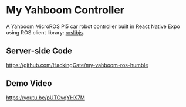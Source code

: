 # My Yahboom Controller

A Yahboom MicroROS Pi5 car robot controller built in React Native Expo using ROS client library: [roslibjs](https://wiki.ros.org/roslibjs).

## Server-side Code

https://github.com/HackingGate/my-yahboom-ros-humble

## Demo Video

https://youtu.be/pUTGvqYHX7M
